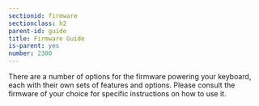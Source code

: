 ```yaml
---
sectionid: firmware
sectionclass: h2
parent-id: guide
title: Firmware Guide
is-parent: yes
number: 2300
---
```

There are a number of options for the firmware powering your keyboard, each with their own sets of features and options. Please consult the firmware of your choice for specific instructions on how to use it.
